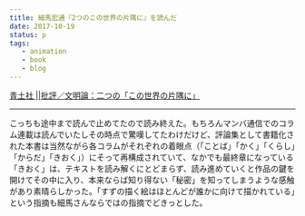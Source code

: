 ```yaml
---
title: 細馬宏通『2つのこの世界の片隅に』を読んだ
date: 2017-10-19
status: p
tags:
   - animation
   - book
   - blog
---
```


[青土社 \|\|批評／文明論：二つの「この世界の片隅に」](http://www.seidosha.co.jp/book/index.php?id=3073)

---

こっちも途中まで読んで止めてたので読み終えた。もちろんマンバ通信でのコラム連載は読んでいたしその時点で驚嘆してたわけだけど、評論集として書籍化された本書は当然ながら各コラムがそれぞれの着眼点（「ことば」「かく」「くらし」「からだ」「きおく」）にそって再構成されていて、なかでも最終章になっている「きおく」は、テキストを読み解くにとどまらず、読み進めていくと作品の鍵を開けてその中に入り、本来ならば知り得ない「秘密」を知ってしまうような感触があり素晴らしかった。「すずの描く絵はほとんどが誰かに向けて描かれている」という指摘も細馬さんならではの指摘でどきっとした。
